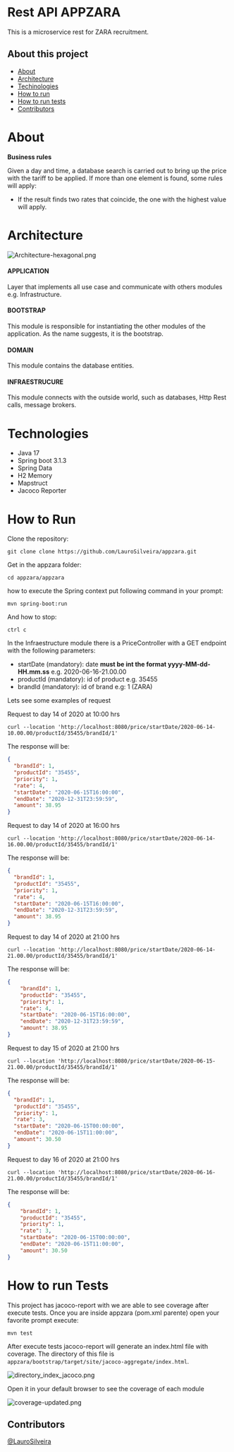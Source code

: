 # Rest API APPZARA

<p>This is a microservice rest for ZARA recruitment.</p>

## About this project
* [About](#about)
* [Architecture](#architecture)
* [Techinologies](#techinologies)
* [How to run](#how-to-run)
* [How to run tests](#how-to-run-tests)
* [Contributors](#contributors)

# About
**Business rules**
<p> Given a day and time, a database search is carried out to bring up the price with the tariff to be applied.
If more than one element is found, some rules will apply:</p>
<ul> 
    <li>If the result finds two rates that coincide, the one with the highest value will apply.</li> 
</ul>

# Architecture
![Architecture-hexagonal.png](data/Architecture-hexagonal.png)

#### APPLICATION
Layer that implements all use case and communicate with others modules e.g. Infrastructure.

#### BOOTSTRAP
This module is responsible for instantiating the other modules of the application.
As the name suggests, it is the bootstrap.

#### DOMAIN
This module contains the database entities.

#### INFRAESTRUCURE
This module connects with the outside world, such as databases, Http Rest calls, message brokers.

# Technologies
- Java 17
- Spring boot 3.1.3
- Spring Data
- H2 Memory
- Mapstruct
- Jacoco Reporter

# How to Run
<p>
Clone the repository:

```
git clone clone https://github.com/LauroSilveira/appzara.git
```

Get in the appzara folder:
``` 
cd appzara/appzara
```
how to execute the Spring context put following command in your prompt:
```
mvn spring-boot:run
```

And how to stop:
```
ctrl c
```

In the Infraestructure module there is a PriceController with a GET endpoint with the following parameters:

- startDate (mandatory): date **must be int the format yyyy-MM-dd-HH.mm.ss** e.g. 2020-06-16-21.00.00
- productId (mandatory): id of product e.g. 35455
- brandId (mandatory): id of brand e.g: 1 (ZARA)
</p>

<p>Lets see some examples of request</p>
<p>Request to day 14 of 2020 at 10:00 hrs</p>

```
curl --location 'http://localhost:8080/price/startDate/2020-06-14-10.00.00/productId/35455/brandId/1'
```

<p>The response will be:</p>

```json lines
{
  "brandId": 1,
  "productId": "35455",
  "priority": 1,
  "rate": 4,
  "startDate": "2020-06-15T16:00:00",
  "endDate": "2020-12-31T23:59:59",
  "amount": 38.95
}
```

<p>Request to day 14 of 2020 at 16:00 hrs</p>

```
curl --location 'http://localhost:8080/price/startDate/2020-06-14-16.00.00/productId/35455/brandId/1'
```

<p>The response will be:</p>

```json lines
{
  "brandId": 1,
  "productId": "35455",
  "priority": 1,
  "rate": 4,
  "startDate": "2020-06-15T16:00:00",
  "endDate": "2020-12-31T23:59:59",
  "amount": 38.95
}
```

<p>Request to day 14 of 2020 at 21:00 hrs</p>

```
curl --location 'http://localhost:8080/price/startDate/2020-06-14-21.00.00/productId/35455/brandId/1'
```
<p>The response will be:</p>

```json lines
{
    "brandId": 1,
    "productId": "35455",
    "priority": 1,
    "rate": 4,
    "startDate": "2020-06-15T16:00:00",
    "endDate": "2020-12-31T23:59:59",
    "amount": 38.95
}
```

<p>Request to day 15 of 2020 at 21:00 hrs</p>

```
curl --location 'http://localhost:8080/price/startDate/2020-06-15-21.00.00/productId/35455/brandId/1'
```
<p>The response will be:</p>

```json lines
{
  "brandId": 1,
  "productId": "35455",
  "priority": 1,
  "rate": 3,
  "startDate": "2020-06-15T00:00:00",
  "endDate": "2020-06-15T11:00:00",
  "amount": 30.50
}
```
<p>Request to day 16 of 2020 at 21:00 hrs</p>

```
curl --location 'http://localhost:8080/price/startDate/2020-06-16-21.00.00/productId/35455/brandId/1'
```
<p>The response will be:</p>

```json lines
{
    "brandId": 1,
    "productId": "35455",
    "priority": 1,
    "rate": 3,
    "startDate": "2020-06-15T00:00:00",
    "endDate": "2020-06-15T11:00:00",
    "amount": 30.50
}
```

# How to run Tests

<p> This project has jacoco-report with we are able to see coverage after execute tests.
Once you are inside appzara (pom.xml parente) open your favorite prompt execute:</p>

```
mvn test
```

After execute tests jacoco-report will generate an index.html file with coverage.
The directory of this file is `appzara/bootstrap/target/site/jacoco-aggregate/index.html`.

![directory_index_jacoco.png](data/directory_index_jacoco.png)

<p>Open it in your default browser to see the coverage of each module</p>

![coverage-updated.png](data/coverage-updated.png)

## Contributors
[@LauroSilveira](https://github.com/LauroSilveira)
